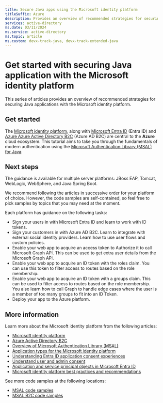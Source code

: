 ```yaml
---
title: Secure Java apps using the Microsoft identity platform
titleSuffix: Azure
description: Provides an overview of recommended strategies for securing Java applications with the Microsoft identity platform.
services: active-directory
ms.date: 03/11/2024
ms.service: active-directory
ms.topic: article
ms.custom: devx-track-java, devx-track-extended-java
---
```


# Get started with securing Java application with the Microsoft identity platform

This series of articles provides an overview of recommended strategies for securing Java applications with the Microsoft identity platform.

## Get started

The [Microsoft identity platform](/entra/identity-platform/v2-overview), along with [Microsoft Entra ID](/entra/fundamentals/whatis) (Entra ID) and [Azure Azure Active Directory B2C](/azure/active-directory-b2c/overview) (Azure AD B2C) are central to the **Azure** cloud ecosystem. This tutorial aims to take you through the fundamentals of modern authentication using the [Microsoft Authentication Library (MSAL) for Java](https://github.com/AzureAD/microsoft-authentication-library-for-java)

## Next steps

The guidance is available for multiple server platforms: JBoss EAP, Tomcat, WebLogic, WebSphere, and Java Spring Boot.

We recommend following the articles in successive order for your platform of choice. However, the code samples are self-contained, so feel free to pick samples by topics that you may need at the moment.

Each platform has guidance on the following tasks:

- Sign your users in with Microsoft Entra ID and learn to work with ID tokens.
- Sign your customers in with Azure AD B2C. Learn to integrate with external social identity providers. Learn how to use user flows and custom policies.
- Enable your web app to acquire an access token to Authorize it to call Microsoft Graph API. This can be used to get extra user details from the Microsoft Graph API.
- Enable your web app to acquire an ID token with the roles claim. You can use this token to filter access to routes based on the role membership.
- Enable your web app to acquire an ID token with a groups claim. This can be used to filter access to routes based on the role membership. You also learn how to call Graph to handle edge cases where the user is a member of too many groups to fit into an ID Token.
- Deploy your app to the Azure platform.

## More information

Learn more about the Microsoft identity platform from the following articles:

- [Microsoft identity platform](/entra/identity-platform/)
- [Azure Active Directory B2C](/azure/active-directory-b2c/)
- [Overview of Microsoft Authentication Library (MSAL)](/entra/identity-platform/msal-overview)
- [Application types for the Microsoft identity platform](/entra/identity-platform/v2-app-types)
- [Understanding Entra ID application consent experiences](/entra/identity-platform/application-consent-experience)
- [Understand user and admin consent](/entra/identity-platform/howto-convert-app-to-be-multi-tenant#understand-user-and-admin-consent-and-make-appropriate-code-changes)
- [Application and service principal objects in Microsoft Entra ID](/entra/identity-platform/app-objects-and-service-principals)
- [Microsoft identity platform best practices and recommendations](/entra/identity-platform/identity-platform-integration-checklist)

See more code samples at the following locations:

- [MSAL code samples](/entra/identity-platform/sample-v2-code?tabs=framework#java)
- [MSAL B2C code samples](/azure/active-directory-b2c/code-samples)
